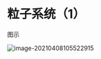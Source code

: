 # 粒子系统（1）

图示

![image-20210408105522915](C:\Users\pc\AppData\Roaming\Typora\typora-user-images\image-20210408105522915.png)

